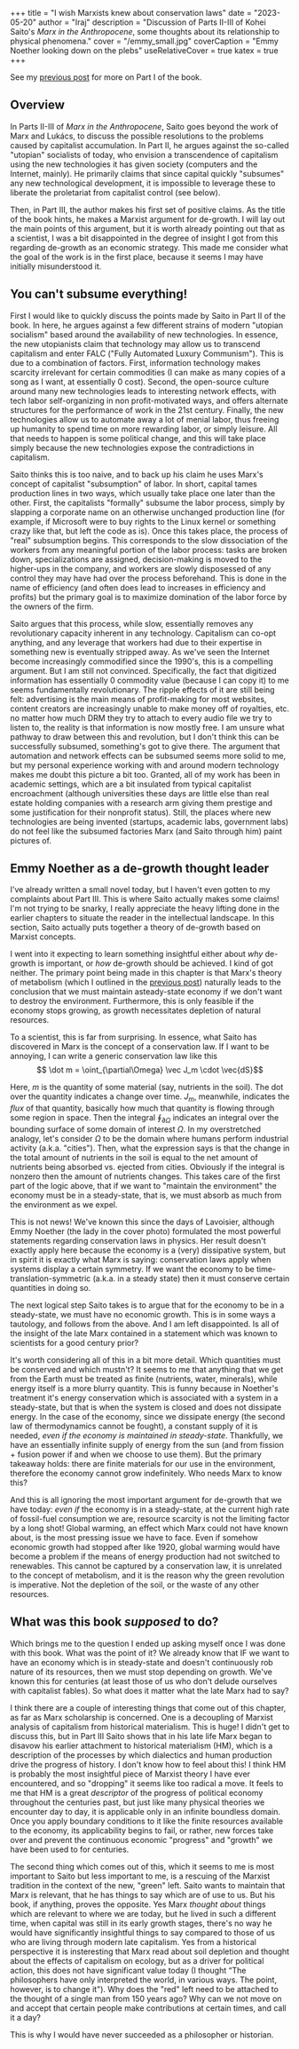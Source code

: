 +++
title = "I wish Marxists knew about conservation laws"
date = "2023-05-20"
author = "Iraj"
description = "Discussion of Parts II-III of Kohei Saito's *Marx in the Anthropocene*, some thoughts about its relationship to physical phenomena."
cover = "/emmy_small.jpg"
coverCaption = "Emmy Noether looking down on the plebs"
useRelativeCover = true
katex = true
+++

See my [previous post](https://ieshghi.github.io/uncertain-paths/post/05-02-2023-marx-anthro/) for more on Part I of the book.

## Overview

In Parts II-III of *Marx in the Anthropocene*, Saito goes beyond the work of Marx and Lukács, to discuss the possible resolutions to the problems caused by capitalist accumulation. In Part II, he argues against the so-called "utopian" socialists of today, who envision a transcendence of capitalism using the new technologies it has given society (computers and the Internet, mainly). He primarily claims that since capital quickly "subsumes" any new technological development, it is impossible to leverage these to liberate the proletariat from capitalist control (see below).

Then, in Part III, the author makes his first set of positive claims. As the title of the book hints, he makes a Marxist argument for de-growth. I will lay out the main points of this argument, but it is worth already pointing out that as a scientist, I was a bit disappointed in the degree of insight I got from this regarding de-growth as an economic strategy. This made me consider what the goal of the work is in the first place, because it seems I may have initially misunderstood it.

## You can't subsume everything!

First I would like to quickly discuss the points made by Saito in Part II of the book. In here, he argues against a few different strains of modern "utopian socialism" based around the availability of new technologies. In essence, the new utopianists claim that technology may allow us to transcend capitalism and enter FALC ("Fully Automated Luxury Communism"). This is due to a combination of factors. First, information technology makes scarcity irrelevant for certain commodities (I can make as many copies of a song as I want, at essentially 0 cost). Second, the open-source culture around many new technologies leads to interesting network effects, with tech labor self-organizing in non profit-motivated ways, and offers alternate structures for the performance of work in the 21st century. Finally, the new technologies allow us to automate away a lot of menial labor, thus freeing up humanity to spend time on more rewarding labor, or simply leisure. All that needs to happen is some political change, and this will take place simply because the new technologies expose the contradictions in capitalism.

Saito thinks this is too naive, and to back up his claim he uses Marx's concept of capitalist "subsumption" of labor. In short, capital tames production lines in two ways, which usually take place one later than the other. First, the capitalists "formally" subsume the labor process, simply by slapping a corporate name on an otherwise unchanged production line (for example, if Microsoft were to buy rights to the Linux kernel or something crazy like that, but left the code as is). Once this takes place, the process of "real" subsumption begins. This corresponds to the slow dissociation of the workers from any meaningful portion of the labor process: tasks are broken down, specializations are assigned, decision-making is moved to the higher-ups in the company, and workers are slowly disposessed of any control they may have had over the process beforehand. This is done in the name of efficiency (and often does lead to increases in efficiency and profits) but the primary goal is to maximize domination of the labor force by the owners of the firm. 

Saito argues that this process, while slow, essentially removes any revolutionary capacity inherent in any technology. Capitalism can co-opt anything, and any leverage that workers had due to their expertise in something new is eventually stripped away. As we've seen the Internet become increasingly commodified since the 1990's, this is a compelling argument. But I am still not convinced. Specifically, the fact that digitized information has essentially 0 commodity value (because I can copy it) to me seems fundamentally revolutionary. The ripple effects of it are still being felt: advertising is the main means of profit-making for most websites, content creators are increasingly unable to make money off of royalties, etc. no matter how much DRM they try to attach to every audio file we try to listen to, the reality is that information is now mostly free. I am unsure what pathway to draw between this and revolution, but I don't think this can be successfully subsumed, something's got to give there. The argument that automation and network effects can be subsumed seems more solid to me, but my personal experience working with and around modern technology makes me doubt this picture a bit too. Granted, all of my work has been in academic settings, which are a bit insulated from typical capitalist encroachment (although universities these days are little else than real estate holding companies with a research arm giving them prestige and some justification for their nonprofit status). Still, the places where new technologies are being invented (startups, academic labs, government labs) do not feel like the subsumed factories Marx (and Saito through him) paint pictures of. 

## Emmy Noether as a de-growth thought leader

I've already written a small novel today, but I haven't even gotten to my complaints about Part III. This is where Saito actually makes some claims! I'm not trying to be snarky, I really appreciate the heavy lifting done in the earlier chapters to situate the reader in the intellectual landscape. In this section, Saito actually puts together a theory of de-growth based on Marxist concepts. 

I went into it expecting to learn something insightful either about *why* de-growth is important, or *how* de-growth should be achieved. I kind of got neither. The primary point being made in this chapter is that Marx's theory of metabolism (which I outlined in the [previous post](https://ieshghi.github.io/uncertain-paths/post/05-02-2023-marx-anthro/)) naturally leads to the conclusion that we must maintain asteady-state economy if we don't want to destroy the environment. Furthermore, this is only feasible if the economy stops growing, as growth necessitates depletion of natural resources.

To a scientist, this is far from surprising. In essence, what Saito has discovered in Marx is the concept of a conservation law. If I want to be annoying, I can write a generic conservation law like this
$$ \dot m = \oint_{\partial\Omega} \vec J_m \cdot \vec{dS}$$

Here, $m$ is the quantity of some material (say, nutrients in the soil). The dot over the quantity indicates a change over time. $J_m$, meanwhile, indicates the *flux* of that quantity, basically how much that quantity is flowing through some region in space. Then the integral $\oint_{\partial\Omega}$ indicates an integral over the bounding surface of some domain of interest $\Omega$. In my overstretched analogy, let's consider $\Omega$ to be the domain where humans perform industrial activity (a.k.a. "cities"). Then, what the expression says is that the change in the total amount of nutrients in the soil is equal to the net amount of nutrients being absorbed vs. ejected from cities. Obviously if the integral is nonzero then the amount of nutrients changes. This takes care of the first part of the logic above, that if we want to "maintain the environment" the economy must be in a steady-state, that is, we must absorb as much from the environment as we expel. 

This is not news! We've known this since the days of Lavoisier, although Emmy Noether (the lady in the cover photo) formulated the most powerful statements regarding conservation laws in physics. Her result doesn't exactly apply here because the economy is a (very) dissipative system, but in spirit it is exactly what Marx is saying: conservation laws apply when systems display a certain symmetry. If we want the economy to be time-translation-symmetric (a.k.a. in a steady state) then it must conserve certain quantities in doing so. 

The next logical step Saito takes is to argue that for the economy to be in a steady-state, we must have no economic growth. This is in some ways a tautology, and follows from the above. And I am left disappointed. Is all of the insight of the late Marx contained in a statement which was known to scientists for a good century prior?

It's worth considering all of this in a bit more detail. Which quantities must be conserved and which mustn't? It seems to me that anything that we get from the Earth must be treated as finite (nutrients, water, minerals), while energy itself is a more blurry quantity. This is funny because in Noether's treatment it's energy conservation which is associated with a system in a steady-state, but that is when the system is closed and does not dissipate energy. In the case of the economy, since we dissipate energy (the second law of thermodynamics cannot be fought), a constant supply of it is needed, *even if the economy is maintained in steady-state*. Thankfully, we have an essentially infinite supply of energy from the sun (and from fission + fusion power if and when we choose to use them). But the primary takeaway holds: there are finite materials for our use in the environment, therefore the economy cannot grow indefinitely. Who needs Marx to know this?

And this is all ignoring the most important argument for de-growth that we have today: *even if* the economy is in a steady-state, at the current high rate of fossil-fuel consumption we are, resource scarcity is not the limiting factor by a long shot! Global warming, an effect which Marx could not have known about, is the most pressing issue we have to face. Even if somehow economic growth had stopped after like 1920, global warming would have become a problem if the means of energy production had not switched to renewables. This cannot be captured by a conservation law, it is unrelated to the concept of metabolism, and it is the reason why the green revolution is imperative. Not the depletion of the soil, or the waste of any other resources.

## What was this book *supposed* to do?

Which brings me to the question I ended up asking myself once I was done with this book. What was the point of it? We already know that IF we want to have an economy which is in steady-state and doesn't continuously rob nature of its resources, then we must stop depending on growth. We've known this for centuries (at least those of us who don't delude ourselves with capitalist fables). So what does it matter what the late Marx had to say? 

I think there are a couple of interesting things that come out of this chapter, as far as Marx scholarship is concerned. One is a decoupling of Marxist analysis of capitalism from historical materialism. This is huge! I didn't get to discuss this, but in Part III Saito shows that in his late life Marx began to disavow his earlier attachment to historical materialism (HM), which is a description of the processes by which dialectics and human production drive the progress of history. I don't know how to feel about this! I think HM is probably the most insightful piece of Marxist theory I have ever encountered, and so "dropping" it seems like too radical a move. It feels to me that HM is a great *descriptor* of the progress of political economy throughout the centuries past, but just like many physical theories we encounter day to day, it is applicable only in an infinite boundless domain. Once you apply boundary conditions to it like the finite resources available to the economy, its applicability begins to fail, or rather, new forces take over and prevent the continuous economic "progress" and "growth" we have been used to for centuries.

The second thing which comes out of this, which it seems to me is most important to Saito but less important to me, is a rescuing of the Marxist tradition in the context of the new, "green" left. Saito wants to maintain that Marx is relevant, that he has things to say which are of use to us. But his book, if anything, proves the opposite. Yes Marx *thought about* things which are relevant to where we are today, but he lived in such a different time, when capital was still in its early growth stages, there's no way he would have significantly insightful things to say compared to those of us who are living through modern late capitalism. Yes from a historical perspective it is insteresting that Marx read about soil depletion and thought about the effects of capitalism on ecology, but as a driver for political action, this does not have significant value today (I thought “The philosophers have only interpreted the world, in various ways. The point, however, is to change it"). Why does the "red" left need to be attached to the thought of a single man from 150 years ago? Why can we not move on and accept that certain people make contributions at certain times, and call it a day? 

This is why I would have never succeeded as a philosopher or historian.
